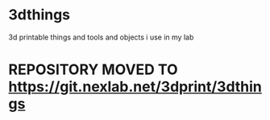 3dthings
========

3d printable things and tools and objects i use in my lab

# REPOSITORY MOVED TO https://git.nexlab.net/3dprint/3dthings
